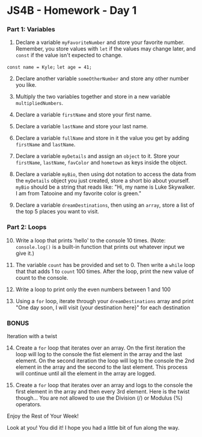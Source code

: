 # JS4B - Homework - Day 1

### Part 1: Variables

1. Declare a variable `myFavoriteNumber` and store your favorite number. Remember, you store values with `let` if the values may change later, and `const` if the value isn't expected to change.

`const name = Kyle;`
`let age = 41;`

2. Declare another variable `someOtherNumber` and store any other number you like.

3. Multiply the two variables together and store in a new variable `multipliedNumbers`.

4. Declare a variable `firstName` and store your first name.

5. Declare a variable `lastName` and store your last name.

6. Declare a variable `fullName` and store in it the value you get by adding `firstName` and `lastName`.

7. Declare a variable `myDetails` and assign an `object` to it. Store your `firstName`, `lastName`, `favColor` and `hometown` as keys inside the object.

8. Declare a variable `myBio`, then using dot notation to access the data from the `myDetails` object you just created, store a short bio about yourself. `myBio` should be a string that reads like: "Hi, my name is Luke Skywalker. I am from Tatooine and my favorite color is green."

9. Declare a variable `dreamDestinations`, then using an `array`, store a list of the top 5 places you want to visit.

### Part 2: Loops

10. Write a loop that prints 'hello' to the console 10 times. (Note: `console.log()` is a built-in function that prints out whatever input we give it.)

11. The variable `count` has be provided and set to 0. Then write a `while` loop that that adds 1 to `count` 100 times. After the loop, print the new value of count to the console.

12. Write a loop to print only the even numbers between 1 and 100

13. Using a `for` loop, iterate through your `dreamDestinations` array and print "One day soon, I will visit {your destination here}" for each destination

### BONUS
Iteration with a twist

14. Create a `for` loop that iterates over an array. On the first iteration the loop will log to the console the fist element in the array and the last element. On the second iteration the loop will log to the console the 2nd element in the array and the second to the last element. This process will continue until all the element in the array are logged.

15. Create a `for` loop that iterates over an array and logs to the console the first element in the array and then every 3rd element. Here is the twist though... You are not allowed to use the Division (/) or Modulus (%) operators.

Enjoy the Rest of Your Week!

Look at you! You did it! I hope you had a little bit of fun along the way.
